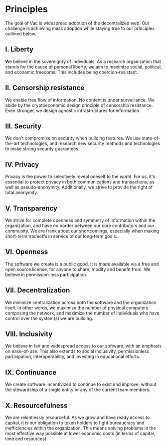 # Principles

The goal of Vac is widespread adoption of the decentralized web.
Our challenge is achieving mass adoption while staying true to our principles outlined below.

## I. Liberty

We believe in the sovereignty of individuals.
As a research organization that stands for the cause of personal liberty,
we aim to maximize social, political, and economic freedoms.
This includes being coercion-resistant.

## II. Censorship resistance

We enable free flow of information.
No content is under surveillance.
We abide by the cryptoeconomic design principle of censorship resistance.
Even stronger, we design agnostic infrastructures for information.

## III. Security

We don't compromise on security when building features.
We use state-of-the-art technologies,
and research new security methods and technologies to make strong security guarantees.

## IV. Privacy

Privacy is the power to selectively reveal oneself to the world.
For us, it's essential to protect privacy in both communications and transactions,
as well as pseudo-anonymity.
Additionally, we strive to provide the right of total anonymity.

## V. Transparency

We strive for complete openness and symmetry of information within the organization,
and have no border between our core contributors and our community.
We are frank about our shortcomings,
especially when making short-term tradeoffs in service of our long-term goals.

## VI. Openness

The software we create is a public good.
It is made available via a free and open source license,
for anyone to share, modify and benefit from.
We believe in permission-less participation.

## VII. Decentralization

We minimize centralization across both the software and the organization itself.
In other words, we maximize the number of physical computers composing the network,
and maximize the number of individuals who have control over the system(s) we are building.

## VIII. Inclusivity

We believe in fair and widespread access to our software, with an emphasis on ease-of-use.
This also extends to social inclusivity, permissionless participation, interoperability,
and investing in educational efforts.

## IX. Continuance

We create software incentivized to continue to exist and improve,
without the stewardship of a single entity or any of the current team members.

## X. Resourcefulness

We are relentlessly resourceful.
As we grow and have ready access to capital,
it is our obligation to token holders to fight bureaucracy and inefficiencies within the organization.
This means solving problems in the most effective way possible at lower economic costs
(in terms of capital, time and resources).

